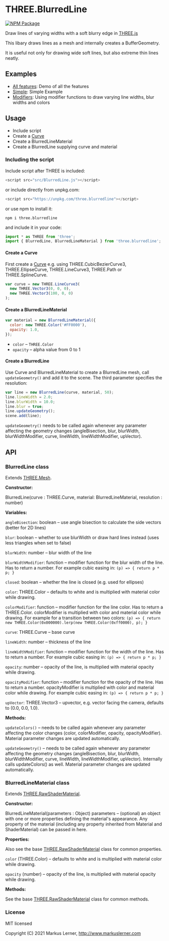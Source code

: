 # THREE.BlurredLine

[![NPM Package](https://img.shields.io/npm/v/three.blurredline.svg?style=flat)](https://www.npmjs.com/package/three.blurredline)

Draw lines of varying widths with a soft blurry edge in [THREE.js](https://github.com/mrdoob/three.js/)

This libary draws lines as a mesh and internally creates a BufferGeometry.

It is useful not only for drawing wide soft lines, but also extreme thin lines neatly.

## Examples

- [All features](https://dev.markuslerner.com/three.blurredline/examples/all.html): Demo of all the features
- [Simple](https://dev.markuslerner.com/three.blurredline/examples/simple.html): Simple Example
- [Modifiers](https://dev.markuslerner.com/three.blurredline/examples/modifiers.html): Using modifier functions to draw varying line widths, blur widths and colors

## Usage

- Include script
- Create a [Curve](https://threejs.org/docs/#api/en/extras/core/Curve)
- Create a BlurredLineMaterial
- Create a BlurredLine supplying curve and material

### Including the script

Include script after THREE is included:

```js
<script src="src/BlurredLine.js"></script>
```

or include directly from unpkg.com:

```js
<script src="https://unpkg.com/three.blurredline"></script>
```

or use npm to install it:

```
npm i three.blurredline
```

and include it in your code:

```js
import * as THREE from 'three';
import { BlurredLine, BlurredLineMaterial } from 'three.blurredline';
```

#### Create a Curve

First create a [Curve](https://threejs.org/docs/#api/en/extras/core/Curve) e.g. using THREE.CubicBezierCurve3, THREE.EllipseCurve, THREE.LineCurve3, THREE.Path or THREE.SplineCurve.

```js
var curve = new THREE.LineCurve3(
  new THREE.Vector3(0, 0, 0),
  new THREE.Vector3(100, 0, 0)
);
```

#### Create a BlurredLineMaterial

```js
var material = new BlurredLineMaterial({
  color: new THREE.Color('#FF0000'),
  opacity: 1.0,
});
```

- `color` – `THREE.Color`
- `opacity` – alpha value from 0 to 1

#### Create a BlurredLine

Use Curve and BlurredLineMaterial to create a BlurredLine mesh, call `updateGeometry()` and add it to the scene. The third parameter specifies the resolution:

```js
var line = new BlurredLine(curve, material, 50);
line.lineWidth = 2.0;
line.blurWidth = 10.0;
line.blur = true;
line.updateGeometry();
scene.add(line);
```

`updateGeometry()` needs to be called again whenever any parameter affecting the geometry changes (angleBisection, blur, blurWidth, blurWidthModifier, curve, lineWidth, lineWidthModifier, upVector).

## API

### BlurredLine class

Extends [THREE.Mesh](https://threejs.org/docs/#api/en/objects/Mesh).

**Constructor:**

BlurredLine(curve : THREE.Curve, material: BlurredLineMaterial, resolution : number)

**Variables:**

`angleBisection`: boolean – use angle bisection to calculate the side vectors (better for 2D lines)

`blur`: boolean – whether to use blurWidth or draw hard lines instead (uses less triangles when set to false)

`blurWidth`: number – blur width of the line

`blurWidthModifier`: function – modifier function for the blur width of the line. Has to return a number. For example cubic easing in: `(p) => { return p * p; }`

`closed`: boolean – whether the line is closed (e.g. used for ellipses)

`color`: THREE.Color – defaults to white and is multiplied with material color while drawing.

`colorModifier`: function – modifier function for the line color. Has to return a THREE.Color. colorModifier is multiplied with color and material color while drawing. For example for a transition between two colors: `(p) => { return new THREE.Color(0x000000).lerp(new THREE.Color(0xff0000), p); }`

`curve`: THREE.Curve – base curve

`lineWidth`: number – thickness of the line

`lineWidthModifier`: function – modifier function for the width of the line. Has to return a number. For example cubic easing in: `(p) => { return p * p; }`

`opacity`: number – opacity of the line, is multiplied with material opacity while drawing.

`opacityModifier`: function – modifier function for the opacity of the line. Has to return a number. opacityModifier is multiplied with color and material color while drawing. For example cubic easing in: `(p) => { return p * p; }`

`upVector`: THREE.Vector3 – upvector, e.g. vector facing the camera, defaults to (0.0, 0.0, 1.0).

**Methods:**

`updateColors()` – needs to be called again whenever any parameter affecting the color changes (color, colorModifier, opacity, opacityModifier). Material parameter changes are updated automatically.

`updateGeometry()` – needs to be called again whenever any parameter affecting the geometry changes (angleBisection, blur, blurWidth, blurWidthModifier, curve, lineWidth, lineWidthModifier, upVector). Internally calls updateColors() as well. Material parameter changes are updated automatically.

### BlurredLineMaterial class

Extends [THREE.RawShaderMaterial](https://threejs.org/docs/#api/en/materials/RawShaderMaterial).

**Constructor:**

BlurredLineMaterial(parameters : Object)
parameters – (optional) an object with one or more properties defining the material's appearance. Any property of the material (including any property inherited from Material and ShaderMaterial) can be passed in here.

**Properties:**

Also see the base [THREE.RawShaderMaterial](https://threejs.org/docs/#api/en/materials/RawShaderMaterial) class for common properties.

`color` (THREE.Color) – defaults to white and is multiplied with material color while drawing.

`opacity` (number) – opacity of the line, is multiplied with material opacity while drawing.

**Methods:**

See the base [THREE.RawShaderMaterial](https://threejs.org/docs/#api/en/materials/RawShaderMaterial) class for common methods.

### License

MIT licensed

Copyright (C) 2021 Markus Lerner, http://www.markuslerner.com
